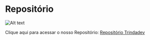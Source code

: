 # Repositório
![Alt text](/logo1.svg)



Clique aqui para acessar o nosso Repositório: 
[Repositório Trindadev](https://github.com/mds-trindadev/minha-matricula)